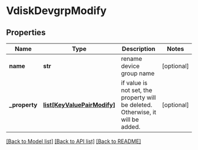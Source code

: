 # VdiskDevgrpModify

## Properties
Name | Type | Description | Notes
------------ | ------------- | ------------- | -------------
**name** | **str** | rename device group name | [optional] 
**_property** | [**list[KeyValuePairModify]**](KeyValuePairModify.md) | if value is not set, the property will be deleted. Otherwise, it will be added. | [optional] 

[[Back to Model list]](../README.md#documentation-for-models) [[Back to API list]](../README.md#documentation-for-api-endpoints) [[Back to README]](../README.md)


